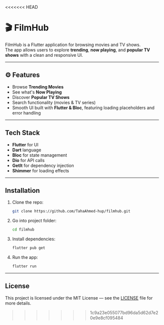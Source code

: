 <<<<<<< HEAD

# 🎬 FilmHub

FilmHub is a Flutter application for browsing movies and TV shows.  
The app allows users to explore **trending**, **now playing**, and **popular TV shows** with a clean and responsive UI.

---

## ⚙️ Features

- Browse **Trending Movies**
- See what's **Now Playing**
- Discover **Popular TV Shows**
- Search functionality (movies & TV series)
- Smooth UI built with **Flutter & Bloc**, featuring loading placeholders and error handling

---

## Tech Stack

- **Flutter** for UI
- **Dart** language
- **Bloc** for state management
- **Dio** for API calls
- **GetIt** for dependency injection
- **Shimmer** for loading effects

---

## Installation

1. Clone the repo:
   ```bash
   git clone https://github.com/TahaAhmed-hup/filmhub.git
   ```
2. Go into project folder:
   ```bash
   cd filmhub
   ```
3. Install dependencies:
   ```bash
   flutter pub get
   ```
4. Run the app:
   ```bash
   flutter run
   ```

---

## License

This project is licensed under the MIT License — see the [LICENSE](LICENSE) file for more details.

> > > > > > > 1c9a23e055077bd96da5d62d7e20e9e8cf095484
